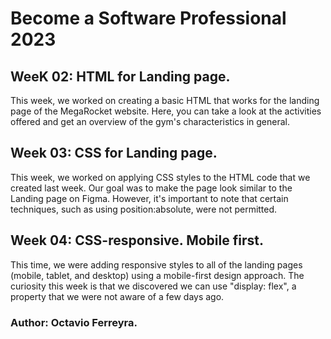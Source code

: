 # Become a Software Professional 2023
## WeeK 02: HTML for Landing page.
This week, we worked on creating a basic HTML that works for the landing page of the MegaRocket website. Here, you can take a look at the activities offered and get an overview of the gym's characteristics in general.
## Week 03: CSS for Landing page.
This week, we worked on applying CSS styles to the HTML code that we created last week. Our goal was to make the page look similar to the Landing page on Figma. However, it's important to note that certain techniques, such as using position:absolute, were not permitted.  
## Week 04: CSS-responsive. Mobile first.
This time, we were adding responsive styles to all of the landing pages (mobile, tablet, and desktop) using a mobile-first design approach. The curiosity this week is that we discovered we can use "display: flex", a property that we were not aware of a few days ago.
### Author: Octavio Ferreyra.
